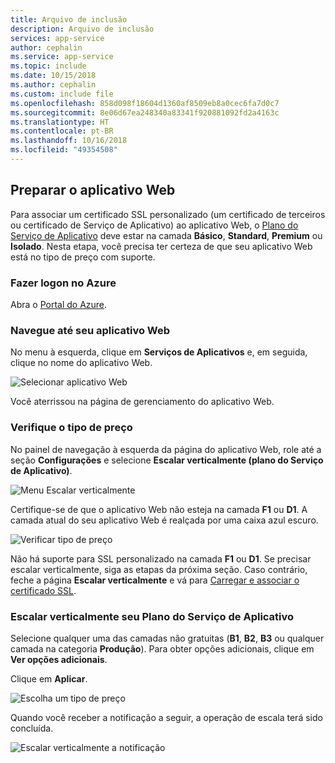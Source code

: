 ```yaml
---
title: Arquivo de inclusão
description: Arquivo de inclusão
services: app-service
author: cephalin
ms.service: app-service
ms.topic: include
ms.date: 10/15/2018
ms.author: cephalin
ms.custom: include file
ms.openlocfilehash: 858d098f18604d1360af8509eb8a0cec6fa7d0c7
ms.sourcegitcommit: 8e06d67ea248340a83341f920881092fd2a4163c
ms.translationtype: HT
ms.contentlocale: pt-BR
ms.lasthandoff: 10/16/2018
ms.locfileid: "49354508"
---
```

## <a name="prepare-your-web-app"></a>Preparar o aplicativo Web

Para associar um certificado SSL personalizado (um certificado de terceiros ou certificado de Serviço de Aplicativo) ao aplicativo Web, o [Plano do Serviço de Aplicativo](https://azure.microsoft.com/pricing/details/app-service/) deve estar na camada **Básico**, **Standard**, **Premium** ou **Isolado**. Nesta etapa, você precisa ter certeza de que seu aplicativo Web está no tipo de preço com suporte.

### <a name="log-in-to-azure"></a>Fazer logon no Azure

Abra o [Portal do Azure](https://portal.azure.com).

### <a name="navigate-to-your-web-app"></a>Navegue até seu aplicativo Web

No menu à esquerda, clique em **Serviços de Aplicativos** e, em seguida, clique no nome do aplicativo Web.

![Selecionar aplicativo Web](./media/app-service-ssl-prepare-app/select-app.png)

Você aterrissou na página de gerenciamento do aplicativo Web.  

### <a name="check-the-pricing-tier"></a>Verifique o tipo de preço

No painel de navegação à esquerda da página do aplicativo Web, role até a seção **Configurações** e selecione **Escalar verticalmente (plano do Serviço de Aplicativo)**.

![Menu Escalar verticalmente](./media/app-service-ssl-prepare-app/scale-up-menu.png)

Certifique-se de que o aplicativo Web não esteja na camada **F1** ou **D1**. A camada atual do seu aplicativo Web é realçada por uma caixa azul escuro.

![Verificar tipo de preço](./media/app-service-ssl-prepare-app/check-pricing-tier.png)

Não há suporte para SSL personalizado na camada **F1** ou **D1**. Se precisar escalar verticalmente, siga as etapas da próxima seção. Caso contrário, feche a página **Escalar verticalmente** e vá para [Carregar e associar o certificado SSL](#upload).

### <a name="scale-up-your-app-service-plan"></a>Escalar verticalmente seu Plano do Serviço de Aplicativo

Selecione qualquer uma das camadas não gratuitas (**B1**, **B2**, **B3** ou qualquer camada na categoria **Produção**). Para obter opções adicionais, clique em **Ver opções adicionais**.

Clique em **Aplicar**.

![Escolha um tipo de preço](./media/app-service-ssl-prepare-app/choose-pricing-tier.png)

Quando você receber a notificação a seguir, a operação de escala terá sido concluída.

![Escalar verticalmente a notificação](./media/app-service-ssl-prepare-app/scale-notification.png)

